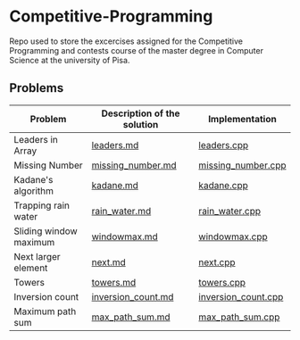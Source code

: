 # Competitive-Programming

Repo used to store the excercises assigned for the Competitive Programming and contests course of the master degree in Computer Science at the university of Pisa.

## Problems

| Problem | Description of the solution | Implementation  |
| --------------- | --------------- | --------------- |
|Leaders in Array  | [leaders.md](Lecture_01/Leaders_in_array/leaders.md) | [leaders.cpp](Lecture_01/Leaders_in_array/leaders.cpp) |
|Missing Number    | [missing_number.md](Lecture_01/Missing_number/missing_number.md) | [missing_number.cpp](Lecture_01/Missing_number/missing_number.cpp) |
Kadane's algorithm | [kadane.md](Lecture_01/Kadane's_algorithm/kadane.md) | [kadane.cpp](Lecture_01/Kadane's_algorithm/kadane.cpp) |
Trapping rain water | [rain_water.md](Lecture_02/Trapping_rain_water/rain_water.md) | [rain_water.cpp](Lecture_02/Trapping_rain_water/rain_water.cpp) |
Sliding window maximum | [windowmax.md](Lecture_02/Sliding_window_maximum/windowmax.md) |[windowmax.cpp](Lecture_02/Sliding_window_maximum/windowmax.cpp)
Next larger element | [next.md](Lecture_03/Next_larger_element/next.md) | [next.cpp](Lecture_03/Next_larger_element/next.cpp)  |
Towers | [towers.md](Lecture_03/Towers/towers.md) | [towers.cpp](Lecture_03/Towers/towers.cpp) |
Inversion count | [inversion_count.md](Lecture_04/Inversion_count/inversion_count.md) | [inversion_count.cpp](Lecture_04/Inversion_count/inversion_count.cpp)|
Maximum path sum | [max_path_sum.md](Lecture_06/Max_path_sum/max_path_sum.md) | [max_path_sum.cpp](Lecture_06/Max_path_sum/max_path_sum.cpp)|